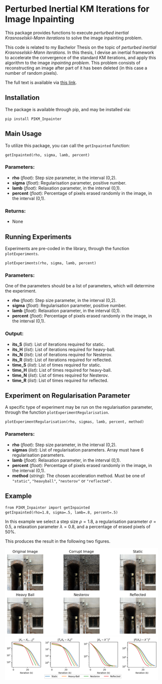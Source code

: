 # Perturbed Inertial KM Iterations for Image Inpainting

This package provides functions to execute *perturbed inertial Krasnoselskii-Mann iterations* to solve the image inpainting problem.

This code is related to my Bachelor Thesis on the topic of *perturbed inertial Krasnoselskii-Mann iterations*. In this thesis, I devise an inertial framework to accelerate the convergence of the standard KM iterations, and apply this algorithm to the image *inpainting problem*. This problem consists of reconstructing an image after part of it has been deleted (in this case a number of random pixels).

The full text is available via [this link](http://dx.doi.org/10.13140/RG.2.2.15082.49601).

## Installation

The package is available through pip, and may be installed via:

```
pip install PIKM_Inpainter
```

## Main Usage
To utilize this package, you can call the `getInpainted` function:
```
getInpainted(rho, sigma, lamb, percent)
```

### Parameters:
- **rho** (_float_): Step size parameter, in the interval (0,2).
- **sigma** (_float_): Regularisation parameter, positive number.
- **lamb** (_float_): Relaxation parameter, in the interval (0,1).
- **percent** (_float_): Percentage of pixels erased randomly in the image, in the interval (0,1).

### Returns:
- None

## Running Experiments
Experiments are pre-coded in the library, through the function `plotExperiments`.
```
plotExperiments(rho, sigma, lamb, percent)
```

### Parameters:
One of the parameters should be a list of parameters, which will determine the experiment.
- **rho** (_float_): Step size parameter, in the interval (0,2).
- **sigma** (_float_): Regularisation parameter, positive number.
- **lamb** (_float_): Relaxation parameter, in the interval (0,1).
- **percent** (_float_): Percentage of pixels erased randomly in the image, in the interval (0,1).

### Output:
* **its_S** (_list_): List of iterations required for static.
* **its_H** (_list_): List of iterations required for heavy-ball.
* **its_N** (_list_): List of iterations required for Nesterov.
* **its_R** (_list_): List of iterations required for reflected.
* **time_S** (_list_): List of times required for static.
* **time_H** (_list_): List of times required for heavy-ball.
* **time_N** (_list_): List of times required for Nesterov.
* **time_R** (_list_): List of times required for reflected.

## Experiment on Regularisation Parameter
A specific type of experiment may be run on the regularisation parameter, through the function `plotExperimentRegularisation`.
```
plotExperimentRegularisation(rho, sigmas, lamb, percent, method)
```

### Parameters:
- **rho** (_float_): Step size parameter, in the interval (0,2).
- **sigmas** (_list_): List of regularisation parameters. Array must have 6 regularisation parameters.
- **lamb** (_float_): Relaxation parameter, in the interval (0,1).
- **percent** (_float_): Percentage of pixels erased randomly in the image, in the interval (0,1).
- **method** (_string_): The chosen acceleration method. Must be one of `"static"`, `"heavyball"`, `"nesterov"` or `"reflected"`.

## Example

```
from PIKM_Inpainter import getInpainted
getInpainted(rho=1.8, sigma=.5, lamb=.8, percent=.5)
```

In this example we select a step size $\rho=1.8$, a regularisation parameter $\sigma=0.5$, a relaxation parameter $\lambda=0.8$, and a percentage of erased pixels of $50\%$.

This produces the result in the following two figures.

![](https://github.com/DanielCortild/PIKM-Image-Inpainting/blob/main/output.png?raw=true)
![](https://github.com/DanielCortild/PIKM-Image-Inpainting/blob/main/output2.png?raw=true)